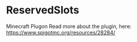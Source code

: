 # ReservedSlots
Minecraft Plugon
Read more about the plugin, here:
https://www.spigotmc.org/resources/28284/
